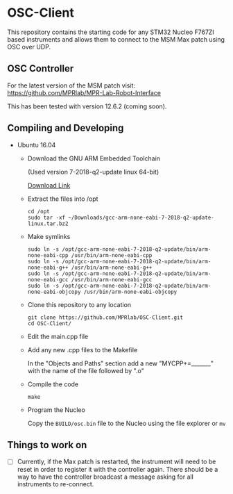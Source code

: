 # OSC-Client

This repository contains the starting code for any STM32 Nucleo F767ZI based instruments and allows them to connect to the MSM Max patch using OSC over UDP.

## OSC Controller

For the latest version of the MSM patch visit:
https://github.com/MPRlab/MPR-Lab-Robot-Interface

This has been tested with version 12.6.2 (coming soon).

## Compiling and Developing

 - Ubuntu 16.04

   - Download the GNU ARM Embedded Toolchain
   
     (Used version 7-2018-q2-update linux 64-bit)
     
     [Download Link](https://developer.arm.com/open-source/gnu-toolchain/gnu-rm/downloads)
   
   - Extract the files into /opt
     ```
     cd /opt
     sudo tar -xf ~/Downloads/gcc-arm-none-eabi-7-2018-q2-update-linux.tar.bz2 
     ```

   - Make symlinks
     ```
     sudo ln -s /opt/gcc-arm-none-eabi-7-2018-q2-update/bin/arm-none-eabi-cpp /usr/bin/arm-none-eabi-cpp
     sudo ln -s /opt/gcc-arm-none-eabi-7-2018-q2-update/bin/arm-none-eabi-g++ /usr/bin/arm-none-eabi-g++
     sudo ln -s /opt/gcc-arm-none-eabi-7-2018-q2-update/bin/arm-none-eabi-gcc /usr/bin/arm-none-eabi-gcc
     sudo ln -s /opt/gcc-arm-none-eabi-7-2018-q2-update/bin/arm-none-eabi-objcopy /usr/bin/arm-none-eabi-objcopy
     ```
   - Clone this repository to any location
     ```
     git clone https://github.com/MPRlab/OSC-Client.git
     cd OSC-Client/
     ```
   - Edit the main.cpp file
   
   - Add any new .cpp files to the Makefile
   
     In the "Objects and Paths" section add a new "MYCPP+=_______" with the name of the file followed by ".o"
   
   - Compile the code
     ```
     make
     ```
     
   - Program the Nucleo
     
     Copy the ```BUILD/osc.bin``` file to the Nucleo using the file explorer or  ```mv```

## Things to work on

- [ ] Currently, if the Max patch is restarted, the instrument will need to be reset in order to register it with the controller again. There should be a way to have the controller broadcast a message asking for all instruments to re-connect.
